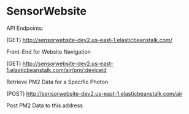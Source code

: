 # SensorWebsite

API Endpoints:

(GET) http://sensorwebsite-dev2.us-east-1.elasticbeanstalk.com/

Front-End for Website Navigation

(GET) http://sensorwebsite-dev2.us-east-1.elasticbeanstalk.com/air/pm/:deviceid

Retrieve PM2 Data for a Specific Photon

(POST) http://sensorwebsite-dev2.us-east-1.elasticbeanstalk.com/air

Post PM2 Data to this address
